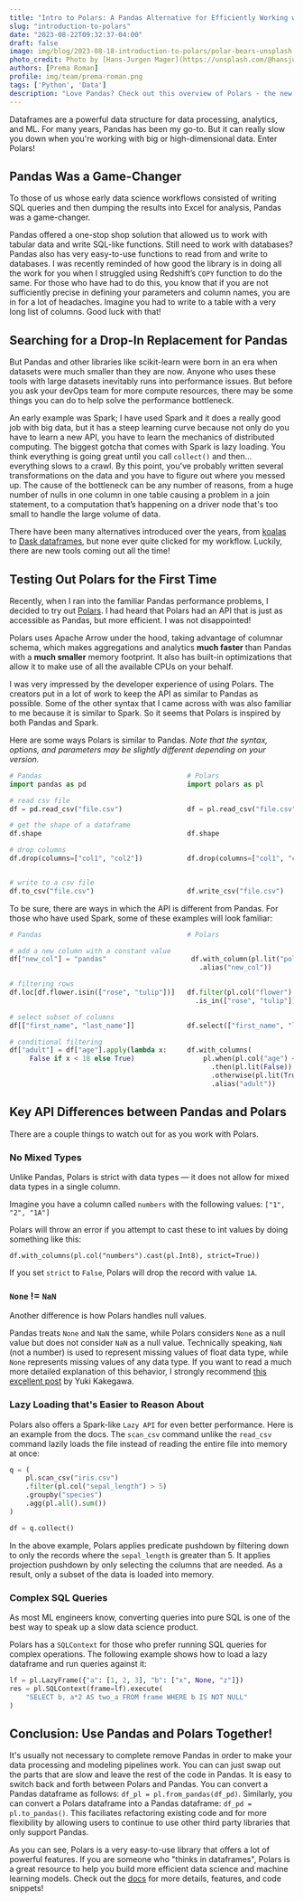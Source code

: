```yaml
---
title: "Intro to Polars: A Pandas Alternative for Efficiently Working with Large Datasets"
slug: "introduction-to-polars"
date: "2023-08-22T09:32:37-04:00"
draft: false
image: img/blog/2023-08-18-introduction-to-polars/polar-bears-unsplash.jpg
photo_credit: Photo by [Hans-Jurgen Mager](https://unsplash.com/@hansjurgen007) on [Unsplash](https://unsplash.com/photos/NL1vH0hnIbQ)
authors: [Prema Roman]
profile: img/team/prema-roman.png
tags: ['Python', 'Data']
description: "Love Pandas? Check out this overview of Polars - the new high-performance Python data processing library."
---
```



Dataframes are a powerful data structure for data processing, analytics, and ML. For many years, Pandas has been my go-to. But it can really slow you down when you're working with big or high-dimensional data. Enter Polars!

<!--more-->

## Pandas Was a Game-Changer
To those of us whose early data science workflows consisted of writing SQL queries and then dumping the results into Excel for analysis, Pandas was a game-changer.

Pandas offered a one-stop shop solution that allowed us to work with tabular data and write SQL-like functions. Still need to work with databases? Pandas also has very easy-to-use functions to read from and write to databases. I was recently reminded of how good the library is in doing all the work for you when I struggled using Redshift’s `COPY` function to do the same. For those who have had to do this, you know that if you are not sufficiently precise in defining your parameters and column names, you are in for a lot of headaches. Imagine you had to write to a table with a very long list of columns. Good luck with that!

## Searching for a Drop-In Replacement for Pandas

But Pandas and other libraries like scikit-learn were born in an era when datasets were much smaller than they are now. Anyone who uses these tools with large datasets inevitably runs into performance issues. But before you ask your devOps team for more compute resources, there may be some things you can do to help solve the performance bottleneck.

An early example was Spark; I have used Spark and it does a really good job with big data, but it has a steep learning curve because not only do you have to learn a new API, you have to learn the mechanics of distributed computing. The biggest gotcha that comes with Spark is lazy loading. You think everything is going great until you call `collect()` and then... everything slows to a crawl. By this point, you've probably written several transformations on the data and you have to figure out where you messed up.  The cause of the bottleneck can be any number of reasons, from a huge number of nulls in one column in one table causing a problem in a join statement, to a computation that’s happening on a driver node that's too small to handle the large volume of data.

There have been many alternatives introduced over the years, from [koalas](https://github.com/databricks/koalas) to [Dask dataframes](https://docs.dask.org/en/stable/dataframe.html), but none ever quite clicked for my workflow. Luckily, there are new tools coming out all the time!

## Testing Out Polars for the First Time

Recently, when I ran into the familiar Pandas performance problems, I decided to try out [Polars](https://www.pola.rs/). I had heard that Polars had an API that is just as accessible as Pandas, but more efficient. I was not disappointed!

Polars uses Apache Arrow under the hood, taking advantage of columnar schema, which makes aggregations and analytics **much faster** than Pandas with a **much smaller** memory footprint. It also has built-in optimizations that allow it to make use of all the available CPUs on your behalf.

I was very impressed by the developer experience of using Polars. The creators put in a lot of work to keep the API as similar to Pandas as possible. Some of the other syntax that I came across with was also familiar to me because it is similar to Spark. So it seems that Polars is inspired by both Pandas and Spark.

Here are some ways Polars is similar to Pandas. *Note that the syntax, options, and parameters may be slightly different depending on your version.*

```python
# Pandas                                    # Polars
import pandas as pd                         import polars as pl

# read csv file
df = pd.read_csv("file.csv")                df = pl.read_csv("file.csv")

# get the shape of a dataframe
df.shape                                    df.shape

# drop columns
df.drop(columns=["col1", "col2"])           df.drop(columns=["col1", "col2"])


# write to a csv file
df.to_csv("file.csv")                       df.write_csv("file.csv")

```

To be sure, there are ways in which the API is different from Pandas. For those who have used Spark, some of these examples will look familiar:

```python
# Pandas                                    # Polars

# add a new column with a constant value
df["new_col"] = "pandas"                     df.with_column(pl.lit("polars")
                                               .alias("new_col"))

# filtering rows
df.loc[df.flower.isin(["rose", "tulip"])]   df.filter(pl.col("flower")
                                              .is_in(["rose", "tulip"]))

# select subset of columns
df[["first_name", "last_name"]]             df.select(["first_name", "last_name"])

# conditional filtering
df["adult"] = df["age"].apply(lambda x:     df.with_columns(
     False if x < 18 else True)                 pl.when(pl.col("age") < 18)
                                                  .then(pl.lit(False))
                                                  .otherwise(pl.lit(True))
                                                  .alias("adult"))
```

## Key API Differences between Pandas and Polars

There are a couple things to watch out for as you work with Polars.

### No Mixed Types

Unlike Pandas, Polars is strict with data types &mdash; it does not allow for mixed data types in a single column.

Imagine you have a column called `numbers` with the following values: `["1", "2", "1A"]`

Polars will throw an error if you attempt to cast these to int values by doing something like this:

`df.with_columns(pl.col("numbers").cast(pl.Int8), strict=True))`

If you set `strict` to `False`, Polars will drop the record with value `1A`.

### `None` != `NaN`

Another difference is how Polars handles null values.

Pandas treats `None` and `NaN` the same, while Polars considers `None` as a null value but does not consider `NaN` as a null value. Technically speaking, `NaN` (not a number) is used to represent missing values of float data type, while `None` represents missing values of any data type. If you want to read a much more detailed explanation of this behavior, I strongly recommend [this excellent post](https://stuffbyyuki.com/handling-missing-values-in-polars/) by Yuki Kakegawa.

### Lazy Loading that's Easier to Reason About

Polars also offers a Spark-like `Lazy API` for even better performance.  Here is an example from the docs. The `scan_csv` command unlike the `read_csv` command lazily loads the file instead of reading the entire file into memory at once:

```python
q = (
    pl.scan_csv("iris.csv")
    .filter(pl.col("sepal_length") > 5)
    .groupby("species")
    .agg(pl.all().sum())
)

df = q.collect()
```

In the above example, Polars applies predicate pushdown by filtering down to only the records where the `sepal_length` is greater than 5. It applies projection pushdown by only selecting the columns that are needed. As a result, only a subset of the data is loaded into memory.

### Complex SQL Queries

As most ML engineers know, converting queries into pure SQL is one of the best way to speak up a slow data science product.

Polars has a `SQLContext` for those who prefer running SQL queries for complex operations. The following example shows how to load a lazy dataframe and run queries against it:

```python
lf = pl.LazyFrame({"a": [1, 2, 3], "b": ["x", None, "z"]})
res = pl.SQLContext(frame=lf).execute(
    "SELECT b, a*2 AS two_a FROM frame WHERE b IS NOT NULL"
)
```

## Conclusion: Use Pandas and Polars Together!

It's usually not necessary to complete remove Pandas in order to make your data processing and modeling pipelines work. You can can just swap out the parts that are slow and leave the rest of the code in Pandas. It is easy to switch back and forth between Polars and Pandas. You can convert a Pandas dataframe as follows: `df_pl = pl.from_pandas(df_pd)`.  Similarly, you can convert a Polars dataframe into a Pandas dataframe: `df_pd = pl.to_pandas()`.  This faciliates refactoring existing code and for more flexibility by allowing users to continue to use other third party libraries that only support Pandas.

As you can see, Polars is a very easy-to-use library that offers a lot of powerful features. If you are someone who "thinks in dataframes", Polars is a great resource to help you build more efficient data science and machine learning models. Check out the [docs](https://pola-rs.github.io/polars-book/user-guide/) for more details, features, and code snippets!

